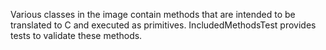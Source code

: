 Various classes in the image contain methods that are intended to be translated to C and executed as primitives. IncludedMethodsTest provides tests to validate these methods.
